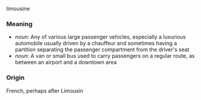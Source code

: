 limousine
### Meaning
+ _noun_: Any of various large passenger vehicles, especially a luxurious automobile usually driven by a chauffeur and sometimes having a partition separating the passenger compartment from the driver's seat
+ _noun_: A van or small bus used to carry passengers on a regular route, as between an airport and a downtown area

### Origin

French, perhaps after Limousin
